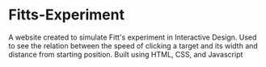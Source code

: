 # Fitts-Experiment
A website created to simulate Fitt's experiment in Interactive Design. Used to see the relation between the speed of clicking a target and its width and distance from starting position. Built using HTML, CSS, and Javascript
